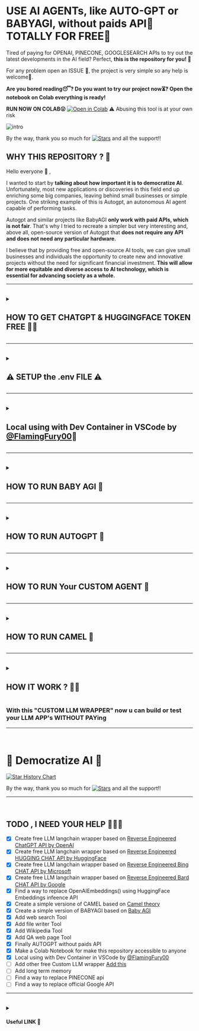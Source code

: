 
# USE AI AGENTs, like AUTO-GPT or BABYAGI, without paids API😤  **TOTALLY FOR FREE🤑**

Tired of paying for OPENAI, PINECONE, GOOGLESEARCH APIs to try out the latest developments in the AI field?
Perfect, **this is the repository for you! 🎁**

For any problem open an ISSUE 🚬, the project is very simple so any help is welcome💸.

**Are you bored reading😴? Do you want to try our project now⏳? Open the notebook on Colab everything is ready!** 

**RUN NOW ON COLAB😮** [![Open in Colab](https://colab.research.google.com/assets/colab-badge.svg)](https://colab.research.google.com/drive/14854fi6oO4lXqR3_mt6tc2Lr2IsA12oq?usp=sharing)
⚠️ Abusing this tool is at your own risk

![intro](https://user-images.githubusercontent.com/108482353/236516034-737e0ca0-7ccb-4629-affb-aff0fb2b6579.png)


By the way, thank you so much for [![Stars](https://img.shields.io/github/stars/IntelligenzaArtificiale/Free-AUTOGPT-with-NO-API?style=social)](https://github.com/IntelligenzaArtificiale/Free-AUTOGPT-with-NO-API/stargazers) and all the support!!

## WHY THIS REPOSITORY ? 🤔

Hello everyone :smiling_face_with_three_hearts: ,

I wanted to start by **talking about how important it is to democratize AI**. Unfortunately, most new applications or discoveries in this field end up enriching some big companies, leaving behind small businesses or simple projects. One striking example of this is Autogpt, an autonomous AI agent capable of performing tasks.

Autogpt and similar projects like BabyAGI **only work with paid APIs, which is not fair**. That's why I tried to recreate a simpler but very interesting and, above all, open-source version of Autogpt that **does not require any API and does not need any particular hardware.**

I believe that by providing free and open-source AI tools, we can give small businesses and individuals the opportunity to create new and innovative projects without the need for significant financial investment. **This will allow for more equitable and diverse access to AI technology, which is essential for advancing society as a whole.**



-----
<br>

<details>
  <summary>

## HOW TO GET CHATGPT & HUGGINGFACE TOKEN FREE 🔑🔐

  </summary>

- **Now Running also with HuggingCHAT**

<details>
  <summary>

#### GET HUGGINGFACE TOKEN 🤗

  </summary>
  
- **HUGGINGFACE TOKEN** : 
    1. **HUGGINGFACE🤗** : Visit this simple [official guide](https://huggingface.co/docs/hub/security-tokens)

![image](https://user-images.githubusercontent.com/19218518/206170122-61fbe94f-4b0c-4782-a344-e26ac0d4e2a7.png)
</details>

<details>
  <summary>

#### GET CHATGPT COOKIE🍪

  </summary>
  
- **(OPTIONAL BUT BETTER RESULT) CHATGPT🖥** : 
    1. Go to https://chat.openai.com/chat and open the developer tools by `F12`.
    2. Find the `__Secure-next-auth.session-token` cookie in `Application` > `Storage` > `Cookies` > `https://chat.openai.com`.
    3. Copy the value in the `Cookie Value` field in `.env` file.
    4. If you have Plus subscription you can use GPT4. Edit in `.env` file this line : `USE_GPT4 = True`

![image](https://user-images.githubusercontent.com/19218518/206170122-61fbe94f-4b0c-4782-a344-e26ac0d4e2a7.png)
</details>

<details>
  <summary>

#### GET GOOGLE BARD COOKIE🍪

  </summary>

- **(OPTIONAL) Google Bard🖥** : 
    1. Go toGo to https://bard.google.com/ and open the developer tools by `F12`.
    2. Find the `__Secure-1PSID` cookie in `Application` > `Storage` > `Cookies` 
    3. Copy the value in the `Cookie Value` field in `.env` file.

![Cattura](https://user-images.githubusercontent.com/108482353/236518416-ba0fb89c-080d-4e5e-8514-4ed7ac897b55.PNG)
</details>

<details>
  <summary>

#### GET MICROSOFT BING COOKIE🍪

  </summary>
- **(OPTIONAL) Bing CHAT👨‍💻** :
    1. Check if you have access to [Bing Chat](https://chrome.google.com/webstore/detail/bing-chat-for-all-browser/jofbglonpbndadajbafmmaklbfbkggpo)
    2. Install the cookie editor extension for [Chrome](https://chrome.google.com/webstore/detail/cookie-editor/hlkenndednhfkekhgcdicdfddnkalmdm) or [Firefox](https://addons.mozilla.org/en-US/firefox/addon/cookie-editor/)
    3. Go to `bing.com` 
    4. Open the extension for cookie
    5. Click "Export" on the bottom right, then "Export as JSON" (This saves your cookies to clipboard)
    6. Paste your cookies into a file `cookiesBing.json`


![image](https://user-images.githubusercontent.com/108482353/236259872-faf7946c-5648-4733-8d66-978040eacd85.png)
</details>

</details>

-----
<br>


<details>
  <summary>
  
## ⚠️ SETUP the .env FILE ⚠️

  </summary>
Open the file called `.env` . 
If you dont see the file, open your file manger and check for **`Show hidden file`** .

Now add you Cookie and Token in `.env` file .

</details>



-----
<br>

<details>
  <summary>

## Local using with Dev Container in VSCode by [@FlamingFury00](https://github.com/FlamingFury00)🚀

  </summary>
  
🚀Added the possibility to use Docker image using Dev Container in VSCode. How to run it :
- Install [Docker Desktop](https://docs.docker.com/desktop/)
- Install Visual Studio Code
- Open Visual Studio and go to **Extensions -> search for Dev Container -> install it**
- Restart Visual Studio
- Go to the project folder, **right click** and **"Open in Visual Studio Code"**
- It will ask you to reopen in a Docker Container
- Click **"Reopen"** and wait for it to be complete **(you need to have Docker Desktop opened)**

</details>



-----
<br>

<details>
  <summary>

## HOW TO RUN BABY AGI 👶


  </summary>
  
**RUN NOW ON COLAB😮** [![Open in Colab](https://colab.research.google.com/assets/colab-badge.svg)](https://colab.research.google.com/drive/14854fi6oO4lXqR3_mt6tc2Lr2IsA12oq?usp=sharing)
⚠️ Abusing this tool is at your own risk


**Or use Locally :**
- Dowload the repository [FREE AUTOGPT REPOSITORY](https://github.com/IntelligenzaArtificiale/Free-AUTOGPT-with-NO-API)
- install using **Dev Container in VSCode** or `python3 -m pip install -r requirements.txt`
- insert the **.env file** yours Token
- if you dont see the **.env file** check "Show hidden file" in your file manger
- Usage: **python BABYAGI.py**



https://user-images.githubusercontent.com/108482353/234963635-004adace-36ab-46de-9022-61858cd3dca4.mp4


</details>




-----
<br>

<details>
  <summary>

## HOW TO RUN AUTOGPT 🤖

  </summary>
  
**RUN NOW ON COLAB😮** [![Open in Colab](https://colab.research.google.com/assets/colab-badge.svg)](https://colab.research.google.com/drive/14854fi6oO4lXqR3_mt6tc2Lr2IsA12oq?usp=sharing)
⚠️ Abusing this tool is at your own risk

**Or use Locally :**
- Dowload the repository [FREE AUTOGPT REPOSITORY](https://github.com/IntelligenzaArtificiale/Free-AUTOGPT-with-NO-API)
- install using **Dev Container in VSCode** or `python3 -m pip install -r requirements.txt`
- insert the **.env file** yours Token
- if you dont see the **.env file** check "Show hidden file" in your file manger
- Usage: **python AUTOGPT.py**


https://user-images.githubusercontent.com/108482353/234947600-1df35b1f-6505-40f9-be1d-3257a46eacf3.mp4

</details>


-----
<br>

<details>
  <summary>
  
## HOW TO RUN Your CUSTOM AGENT 🤖

  </summary>
  
**RUN NOW ON COLAB😮** [![Open in Colab](https://colab.research.google.com/assets/colab-badge.svg)](https://colab.research.google.com/drive/14854fi6oO4lXqR3_mt6tc2Lr2IsA12oq?usp=sharing)
⚠️ Abusing this tool is at your own risk

**Or use Locally :**
- Dowload the repository [FREE AUTOGPT REPOSITORY](https://github.com/IntelligenzaArtificiale/Free-AUTOGPT-with-NO-API)
- install using **Dev Container in VSCode** or `python3 -m pip install -r requirements.txt`
- cd OtherAgent/
- Choose or develop your agent [ csvAgent.py  ;  pythonAgent.py  ; customAgent.py ]
- Usage: **python YourAgent.py**




https://user-images.githubusercontent.com/108482353/235354639-998f0a40-3d2d-4f33-b187-17a3be8d7899.mp4

</details>

-----
<br>

<details>
  <summary>
  
## HOW TO RUN CAMEL 🐫


  </summary>

**RUN NOW ON COLAB😮** [![Open in Colab](https://colab.research.google.com/assets/colab-badge.svg)](https://colab.research.google.com/drive/14854fi6oO4lXqR3_mt6tc2Lr2IsA12oq?usp=sharing)
⚠️ Abusing this tool is at your own risk

**Or use Locally :**
- Dowload the repository [FREE AUTOGPT REPOSITORY](https://github.com/IntelligenzaArtificiale/Free-AUTOGPT-with-NO-API)
- `python3 -m pip install -r requirements.txt`
- `streamlit run Camel.py`


https://user-images.githubusercontent.com/108482353/235199747-c2dbdd27-80d6-4950-9cc6-7f140890f386.mp4

</details>



-----
<br>

<details>
  <summary>

## HOW IT WORK ? 🔨🔩

  </summary>


To create an open-source version of Autogpt that does not require paid APIs or specific hardware, **we performed a reverse engineering process on ChatGPT**, a language model developed by OpenAI. By doing so, we were able to use the agents and new technologies of langchain for free.

We then created a custom LLM wrapper with langchain, **which can be used as a plug-and-play solution with any langchain function or tool 💡**.

```python
from FreeLLM import ChatGPTAPI 

# Instantiate a ChatGPT object with your token
llm = ChatGPTAPI.ChatGPT((token="YOURTOKEN")  #for start new chat

# If you have a Plus subscription , you can use GPT4 model
 llm = ChatGPTAPI.ChatGPT((token="YOURTOKEN", model="gpt4") # REQUIRED CHATGPT PLUS subscription

# or if if u would to start from an existing chat 
# llm = ChatGPTAPI.ChatGPT(token = "YOUR-TOKEN", conversation = "Add-XXXX-XXXX-Convesation-ID")


# Generate a response based on the given prompt
response = llm("Hello, how are you?")

# Print the response
print(response)

```
![exixstingchat](https://user-images.githubusercontent.com/108482353/235359284-c908afe6-1f18-41ff-aa30-8216a1b9f19a.png)


The code snippet provided above shows how to use our custom ChatGPT LLM class to interact with the language model. It requires a token from the ChatGPT API, which can be obtained from [https://chat.openai.com/api/auth/session](https://chat.openai.com/api/auth/session). 

Please note that there is a limit of 50 requests per hour for each account on the ChatGPT API 💣. Therefore, we implemented a call counter in our ChatGPT class to prevent exceeding this limit.


### Now support HuggingCHAT LLM 

```python
from FreeLLM import HuggingChatAPI 

# Instantiate a ChatGPT object with your token
llm = HuggingChatAPI.HuggingChat()  #for start new chat

# Generate a response based on the given prompt
response = llm("Hello, how are you?")

# Print the response
print(response)

```

### Now support Bing CHAT LLM 

```python
from FreeLLM import BingChatAPI 

# Instantiate a Bing CHAT object with your cookie path
llm=BingChatAPI.BingChat(cookiepath="cookie_path")  #for start new chat

# if you want set the type of conversation style
#llm=BingChatAPI.BingChat(cookiepath=cookie_path, conversation_style="creative") #conversation_style must be precise, creative or balanced

# if you want set Microsoft Bing internet Access
#llm = =BingChatAPI.BingChat(cookiepath = "YOUR-COOKIE" , conversation_style = "precise" , search_result=True) #with web access


# Generate a response based on the given prompt
response = llm("Hello, how are you?")

# Print the response
print(response)

```

### Now support Google BARD CHAT LLM 

```python
from FreeLLM import BardChatAPI 

# Instantiate a Bard CHAT object with your cookie path
llm=BardChatAPI.BardChat(cookie="cookie") #for start new chat

# Generate a response based on the given prompt
response = llm("Hello, how are you?")

# Print the response
print(response)

```

We believe that our open-source version of Autogpt will promote equitable and diverse access to AI technology and empower individuals and small businesses to create innovative AI projects without significant financial investment.

**This is an example of CUSTOM agent, in less of 60 line of code and totally for free, with:**
- **Internet** access
- Python **code execution**
- **Wikipedia** knowledge

```python
from langchain.agents import initialize_agent #use for create new agent
from langchain.agents import Tool
from langchain.tools import BaseTool, DuckDuckGoSearchRun
from langchain.utilities import PythonREPL #tool for execute python script
from langchain.utilities import WikipediaAPIWrapper #tool get wiki info
from langchain.tools import DuckDuckGoSearchTool #tool get interet live info (langchain==0.0.150)

from FreeLLM import ChatGPTAPI # FREE CHATGPT API
#or
from FreeLLM import HuggingChatAPI 
from FreeLLM import BingChatAPI 
from FreeLLM import BardChatAPI 


# Instantiate a ChatGPT object with your token
llm = ChatGPTAPI.ChatGPT((token="YOURTOKEN")

# or use Bing CHAT
# llm = BingChatAPI.BingChat(cookiepath="cookie_path")

# or use Google BArd CHAT
# llm=BardChatAPI.BardChat(cookie="cookie") 

# or use HuggingChatAPI if u dont have CHATGPT, BING or Google account
# llm = HuggingChatAPI.HuggingChat() 


# Define the tools
wikipedia = WikipediaAPIWrapper()
python_repl = PythonREPL()
search = DuckDuckGoSearchTool()

tools = [
    Tool(
        name = "python repl",
        func=python_repl.run,
        description="useful for when you need to use python to answer a question. You should input python code"
    )
]

wikipedia_tool = Tool(
    name='wikipedia',
    func= wikipedia.run,
    description="Useful for when you need to look up a topic, country or person on wikipedia"
)

duckduckgo_tool = Tool(
    name='DuckDuckGo Search',
    func= search.run,
    description="Useful for when you need to do a search on the internet to find information that another tool can't find. be specific with your input."
)

tools.append(duckduckgo_tool)
tools.append(wikipedia_tool)


#Create the Agent
iteration = (int(input("Enter the number of iterations: ")) if input("Do you want to set the number of iterations? (y/n): ") == "y" else 3)

zero_shot_agent = initialize_agent(
    agent="zero-shot-react-description", 
    tools=tools, 
    llm=llm,
    verbose=True,
    max_iterations=iteration,
)

# Start your Custom Agent in loop
print(">> STRAT CUSTOM AGENT")
print("> Digit 'exit' for exit or 'your task or question' for start\n\n")
prompt = input("(Enter your task or question) >> ")
while prompt.toLowerCase() != "exit":
    zero_shot_agent.run(prompt)
    prompt = input("(Enter your task or question) >> ")
    
# SO ESASY :)

```

![Schermata del 2023-04-30 16-25-11](https://user-images.githubusercontent.com/108482353/235358379-dfd7dbba-74ff-48a1-b23c-c51b63d4c181.png)

</details>

### With this "CUSTOM LLM WRAPPER" now u can build or test your LLM APP's WITHOUT PAYing

-----
<br>

# **🤗 Democratize AI 🤗**

[![Star History Chart](https://api.star-history.com/svg?repos=IntelligenzaArtificiale/Free-AUTOGPT-with-NO-API&type=Date)](https://star-history.com/#IntelligenzaArtificiale/Free-AUTOGPT-with-NO-API)


By the way, thank you so much for [![Stars](https://img.shields.io/github/stars/IntelligenzaArtificiale/Free-AUTOGPT-with-NO-API?style=social)](https://github.com/IntelligenzaArtificiale/Free-AUTOGPT-with-NO-API/stargazers) and all the support!!



-----
<br>

## TODO , I NEED YOUR HELP 👥👨‍💻

- [x] Create free LLM langchain wrapper based on [Reverse Engineered ChatGPT API by OpenAI](https://github.com/terry3041/pyChatGPT) 
- [x] Create free LLM langchain wrapper based on [Reverse Engineered HUGGING CHAT API by HuggingFace](https://github.com/Soulter/hugging-chat-api) 
- [x] Create free LLM langchain wrapper based on [Reverse Engineered Bing CHAT API by Microsoft](https://github.com/acheong08/EdgeGPT) 
- [x] Create free LLM langchain wrapper based on [Reverse Engineered Bard CHAT API by Google](https://github.com/acheong08/Bard) 
- [x] Find a way to replace OpenAIEmbeddings() using HuggingFace Embeddings infeence API 
- [x] Create a simple versione of CAMEL based on [Camel theory](https://arxiv.org/pdf/2303.17760.pdf)
- [x] Create a simple version of BABYAGI based on [Baby AGI](https://alumni.media.mit.edu/~kris/ftp/SafeBabyAGI-J.BiegerEtAl2015.pdf)
- [x] Add web search Tool
- [x] Add file writer Tool
- [x] Add Wikipedia Tool
- [x] Add QA web page Tool
- [x] Finally AUTOGPT without paids API
- [x] Make a Colab Notebook for make this repository accessible to anyone
- [x] Local using with Dev Container in VSCode by [@FlamingFury00](https://github.com/FlamingFury00)
- [ ] Add other free Custom LLM wrapper [Add this](https://github.com/xtekky/gpt4free)
- [ ] Add long term memory
- [ ] Find a way to replace PINECONE api
- [ ] Find a way to replace official Google API

</details>



-----
<br>

<details>
  <summary>

#### Useful LINK 👥

  </summary>

- [VIDEO DEMO](https://watch.screencastify.com/v/vSDUBdhfvh9yEwclHUyw)
- [FREE AUTOGPT REPOSITORY](https://github.com/IntelligenzaArtificiale/Free-AUTOGPT-with-NO-API)
- [Camel project](https://www.camel-ai.org/)
- [BABY AGI](https://python.langchain.com/en/latest/use_cases/agents/baby_agi_with_agent.html)
- [AutoGPT](https://python.langchain.com/en/latest/use_cases/autonomous_agents/autogpt.html?highlight=autogpt#setup-model-and-autogpt)
- [langchain for custom llm wrapper](https://python.langchain.com/en/latest/modules/models/llms/examples/custom_llm.html)


## We are hungry for PULL REQUEST 😋
  
-----


<details>
  <summary>

### Inspiration and Credits 🤗

  </summary>

- [https://github.com/hwchase17/langchain](https://github.com/hwchase17/langchain)
- [https://github.com/terry3041/pyChatGPT](https://github.com/terry3041/pyChatGPT)
- [https://github.com/Soulter/hugging-chat-api](https://github.com/Soulter/hugging-chat-api)
- [https://github.com/Significant-Gravitas/Auto-GPT](https://github.com/Significant-Gravitas/Auto-GPT)

</details>
-----

<details>
  <summary>

### Legal Notice 🧑‍⚖️ <a name="legal-notice"></a>

  </summary>

This repository is _not_ associated with or endorsed by providers of the APIs contained in this GitHub repository. This project is intended **for educational purposes only**. This is just a personal project.
Please note the following:

1. **Disclaimer**: The APIs, services, and trademarks mentioned in this repository belong to their respective owners. This project is _not_ claiming any right over them nor is it affiliated with or endorsed by any of the providers mentioned.

2. **Responsibility**: The author of this repository is _not_ responsible for any consequences, damages, or losses arising from the use or misuse of this repository or the content provided by the third-party APIs. Users are solely responsible for their actions and any repercussions that may follow. We strongly recommend the users to follow the TOS of the each Website.

3. **Educational Purposes Only**: This repository and its content are provided strictly for educational purposes. By using the information and code provided, users acknowledge that they are using the APIs and models at their own risk and agree to comply with any applicable laws and regulations.

4. **Indemnification**: Users agree to indemnify, defend, and hold harmless the author of this repository from and against any and all claims, liabilities, damages, losses, or expenses, including legal fees and costs, arising out of or in any way connected with their use or misuse of this repository, its content, or related third-party APIs.

5. **Updates and Changes**: The author reserves the right to modify, update, or remove any content, information, or features in this repository at any time without prior notice. Users are responsible for regularly reviewing the content and any changes made to this repository.

By using this repository or any code related to it, you agree to these terms. The author is not responsible for any copies, forks, or reuploads made by other users. This is the author's only account and repository. To prevent impersonation or irresponsible actions, you may comply with the MIT license this Repository uses.

</details>

<br>
